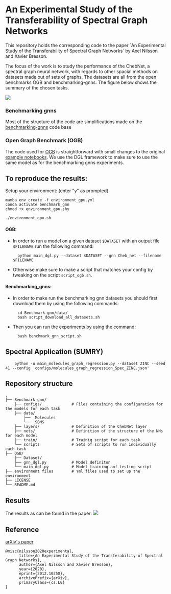 # An Experimental Study of the Transferability of Spectral Graph Networks

This repository holds the corresponding code to the paper ´An Experimental Study of the Transferability of Spectral Graph Networks´ by Axel Nilsson and Xavier Bresson. 

The focus of the work is to study the performance of the ChebNet, a spectral graph neural network, with regards to other spacial methods on datasets made out of sets of graphs.
The datasets are all from the open benchmarks OGB and benchmarking-gnns. The figure below shows the summary of the chosen tasks.

![](images/img_tasks.png)

### Benchmarking gnns
Most of the structure of the code are simplifications made on the [benchmarking-gnns](https://github.com/graphdeeplearning/benchmarking-gnns) code base 

### Open Graph Benchmark (OGB)
The code used for [OGB](https://github.com/snap-stanford/ogb) is straightforward with small changes to the original [example notebooks](https://github.com/snap-stanford/ogb/tree/master/examples/graphproppred/code). We use the DGL framework to make sure to use the same model as for the benchmarking gnns experiments.

## To reproduce the results:

Setup your environment: (enter "y" as prompted)

    mamba env create -f environment_gpu.yml
    conda activate benchmark_gnn
    chmod +x environment_gpu.shy
    
    ./environment_gpu.sh

#### OGB:
- In order to run a model on a given dataset `$DATASET` with an output file `$FILENAME` run the following command:

        python main_dgl.py --dataset $DATASET --gnn Cheb_net --filename $FILENAME

- Otherwise make sure to make a script that matches your config by tweaking on the script `script_ogb.sh`.
    
#### Benchmarking_gnns:
- In order to make run the benchmarking gnn datasets you should first download them by using the following commands:

        cd Benchmark-gnn/data/
        bash script_download_all_datasets.sh
    
- Then you can run the experiments by using the command:

        bash benchmark_gnn_script.sh

## Spectral Application (SUMRY)

        python -u main_molecules_graph_regression.py --dataset ZINC --seed 41 --config 'configs/molecules_graph_regression_Spec_ZINC.json'
    
## Repository structure
    .
    ├── Benchmark-gnn/
        ├── configs/             # Files containing the configuration for the models for each task
        ├── data/ 
            ├──  Molecules
            └──  SBMS
        ├── layers/              # Definition of the ChebNet layer
        ├── nets/                # Definition of the structure of the NNs for each model
        ├── train/               # Trainig script for each task
        └── scripts              # Sets of scripts to run individually each task
    ├── OGB/
        ├── Dataset/
        ├── gnn_dgl.py           # Model definiton
        └── main_dgl.py          # Model training anf testing script
    ├── environment files        # Yml files used to set up the environment
    ├── LICENSE
    └── README.md
    
  ## Results
  The results as can be found in the paper:
  ![](images/img_table.png)

  ## Reference
  [arXiv's paper](https://arxiv.org/abs/2012.10258)
  
    @misc{nilsson2020experimental,
          title={An Experimental Study of the Transferability of Spectral Graph Networks}, 
          author={Axel Nilsson and Xavier Bresson},
          year={2020},
          eprint={2012.10258},
          archivePrefix={arXiv},
          primaryClass={cs.LG}
    }
